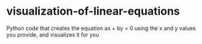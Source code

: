# visualization-of-linear-equations
Python code that creates the equation ax + by = 0 using the x and y values you provide, and visualizes it for you
